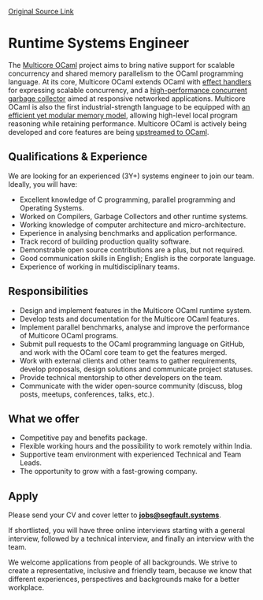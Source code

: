 [Original Source Link](https://segfault.systems/runtime_systems_engineer.html)

# Runtime Systems Engineer

The [Multicore OCaml](https://github.com/ocaml-multicore) project aims to bring native support for scalable concurrency and shared memory parallelism to the OCaml programming language. At its core, Multicore OCaml extends OCaml with [effect handlers](https://arxiv.org/abs/2104.00250) for expressing scalable concurrency, and a [high-performance concurrent garbage collector](https://arxiv.org/abs/2004.11663) aimed at responsive networked applications. Multicore OCaml is also the first industrial-strength language to be equipped with [an efficient yet modular memory model](https://kcsrk.info/papers/pldi18-memory.pdf), allowing high-level local program reasoning while retaining performance. Multicore OCaml is actively being developed and core features are being [upstreamed to OCaml](https://github.com/ocaml/ocaml/pulls?q=label%3Amulticore-prerequisite+).

## Qualifications & Experience

We are looking for an experienced (3Y+) systems engineer to join our team. Ideally, you will have:

*   Excellent knowledge of C programming, parallel programming and Operating Systems.
*   Worked on Compilers, Garbage Collectors and other runtime systems.
*   Working knowledge of computer architecture and micro-architecture.
*   Experience in analysing benchmarks and application performance.
*   Track record of building production quality software.
*   Demonstrable open source contributions are a plus, but not required.
*   Good communication skills in English; English is the corporate language.
*   Experience of working in multidisciplinary teams.

## Responsibilities

*   Design and implement features in the Multicore OCaml runtime system.
*   Develop tests and documentation for the Multicore OCaml features.
*   Implement parallel benchmarks, analyse and improve the performance of Multicore OCaml programs.
*   Submit pull requests to the OCaml programming language on GitHub, and work with the OCaml core team to get the features merged.
*   Work with external clients and other teams to gather requirements, develop proposals, design solutions and communicate project statuses.
*   Provide technical mentorship to other developers on the team.
*   Communicate with the wider open-source community (discuss, blog posts, meetups, conferences, talks, etc.).

## What we offer

*   Competitive pay and benefits package.
*   Flexible working hours and the possibility to work remotely within India.
*   Supportive team environment with experienced Technical and Team Leads.
*   The opportunity to grow with a fast-growing company.

## Apply

Please send your CV and cover letter to **jobs@segfault.systems**.

If shortlisted, you will have three online interviews starting with a general interview, followed by a technical interview, and finally an interview with the team.

We welcome applications from people of all backgrounds. We strive to create a representative, inclusive and friendly team, because we know that different experiences, perspectives and backgrounds make for a better workplace.
